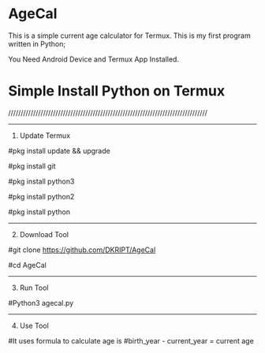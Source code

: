 # AgeCal
This is a simple current age calculator for Termux. This is my first program written in Python;

You Need Android Device and Termux App Installed.

# Simple Install Python on Termux
////////////////////////////////////////////////////////////////////////////////

-----------------
1) Update Termux

#pkg install update && upgrade

#pkg install git

#pkg install python3

#pkg install python2

#pkg install python

-----------------
2) Download Tool


#git clone https://github.com/DKRIPT/AgeCal

#cd AgeCal

-----------------
3) Run Tool


#Python3 agecal.py

-----------------
4) Use Tool


#It uses formula to calculate age is
#birth_year - current_year = current age






